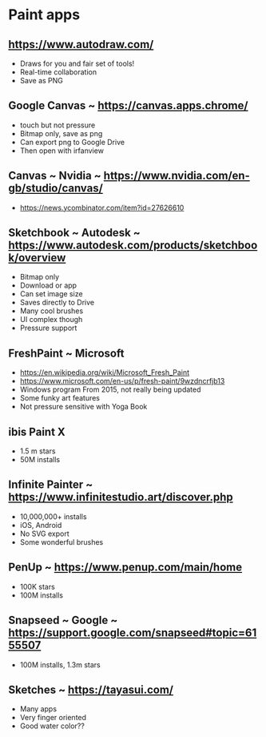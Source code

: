 # Paint apps

## https://www.autodraw.com/
* Draws for you and fair set of tools!
* Real-time collaboration
* Save as PNG

## Google Canvas ~ https://canvas.apps.chrome/
* touch but not pressure
* Bitmap only, save as png
* Can export png to Google Drive
* Then open with irfanview


## Canvas ~ Nvidia ~ https://www.nvidia.com/en-gb/studio/canvas/
* https://news.ycombinator.com/item?id=27626610


## Sketchbook ~ Autodesk ~ https://www.autodesk.com/products/sketchbook/overview
* Bitmap only
* Download or app
* Can set image size
* Saves directly to Drive
* Many cool brushes
* UI complex though
* Pressure support


## FreshPaint ~ Microsoft
* https://en.wikipedia.org/wiki/Microsoft_Fresh_Paint
* https://www.microsoft.com/en-us/p/fresh-paint/9wzdncrfjb13
* Windows program From 2015, not really being updated
* Some funky art features
* Not pressure sensitive with Yoga Book


## ibis Paint X
* 1.5 m stars
* 50M installs


## Infinite Painter ~ https://www.infinitestudio.art/discover.php
* 10,000,000+ installs
* iOS, Android
* No SVG export
* Some wonderful brushes



## PenUp ~ https://www.penup.com/main/home
* 100K stars
* 100M installs


## Snapseed ~ Google ~ https://support.google.com/snapseed#topic=6155507

* 100M installs, 1.3m stars


## Sketches ~ https://tayasui.com/
* Many apps
* Very finger oriented
* Good water color??
